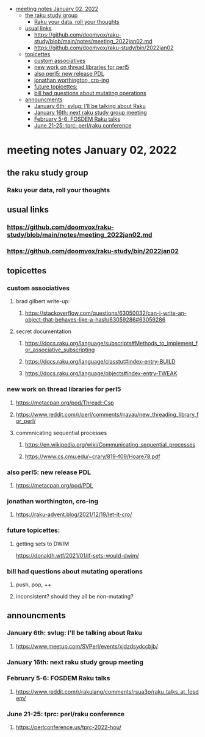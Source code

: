- [meeting notes January 02, 2022](#orge211920)
  - [the raku study group](#orgffaa81d)
    - [Raku your data, roll your thoughts](#org9723229)
  - [usual links](#orgeb2c26b)
    - [<https://github.com/doomvox/raku-study/blob/main/notes/meeting_2022jan02.md>](#org34d5d23)
    - [<https://github.com/doomvox/raku-study/bin/2022jan02>](#orgab86066)
  - [topicettes](#org07d45d1)
    - [custom associatives](#org469d68a)
    - [new work on thread libraries for perl5](#org32af080)
    - [also perl5: new release PDL](#org9031a07)
    - [jonathan worthington, cro-ing](#org107d0e6)
    - [future topicettes:](#orgc2ac089)
    - [bill had questions about mutating operations](#orgdac1222)
  - [announcments](#org0e33d6e)
    - [January 6th: svlug: I'll be talking about Raku](#org3e2fd5d)
    - [January 16th: next raku study group meeting](#org7d03f35)
    - [February 5-6: FOSDEM Raku talks](#orgb97affa)
    - [June 21-25: tprc: perl/raku conference](#orgdbb93bf)


<a id="orge211920"></a>

# meeting notes January 02, 2022


<a id="orgffaa81d"></a>

## the raku study group


<a id="org9723229"></a>

### Raku your data, roll your thoughts


<a id="orgeb2c26b"></a>

## usual links


<a id="org34d5d23"></a>

### <https://github.com/doomvox/raku-study/blob/main/notes/meeting_2022jan02.md>


<a id="orgab86066"></a>

### <https://github.com/doomvox/raku-study/bin/2022jan02>


<a id="org07d45d1"></a>

## topicettes


<a id="org469d68a"></a>

### custom associatives

1.  brad gilbert write-up:

    1.  <https://stackoverflow.com/questions/63050032/can-i-write-an-object-that-behaves-like-a-hash/63059286#63059286>

2.  secret documentation

    1.  <https://docs.raku.org/language/subscripts#Methods_to_implement_for_associative_subscripting>
    
    2.  <https://docs.raku.org/language/classtut#index-entry-BUILD>
    
    3.  <https://docs.raku.org/language/objects#index-entry-TWEAK>


<a id="org32af080"></a>

### new work on thread libraries for perl5

1.  <https://metacpan.org/pod/Thread::Csp>

2.  <https://www.reddit.com/r/perl/comments/rrayau/new_threading_library_for_perl/>

3.  commnicating sequential processes

    1.  <https://en.wikipedia.org/wiki/Communicating_sequential_processes>
    
    2.  <https://www.cs.cmu.edu/~crary/819-f09/Hoare78.pdf>


<a id="org9031a07"></a>

### also perl5: new release PDL

1.  <https://metacpan.org/pod/PDL>


<a id="org107d0e6"></a>

### jonathan worthington, cro-ing

1.  <https://raku-advent.blog/2021/12/19/let-it-cro/>


<a id="orgc2ac089"></a>

### future topicettes:

1.  getting sets to DWIM

    <https://donaldh.wtf/2021/01/if-sets-would-dwim/>


<a id="orgdac1222"></a>

### bill had questions about mutating operations

1.  push, pop, ++

2.  inconsistent? should they all be non-mutating?


<a id="org0e33d6e"></a>

## announcments


<a id="org3e2fd5d"></a>

### January 6th: svlug: I'll be talking about Raku

1.  <https://www.meetup.com/SVPerl/events/xjdzdsydccbjb/>


<a id="org7d03f35"></a>

### January 16th: next raku study group meeting


<a id="orgb97affa"></a>

### February 5-6: FOSDEM Raku talks

1.  <https://www.reddit.com/r/rakulang/comments/rsua3p/raku_talks_at_fosdem/>


<a id="orgdbb93bf"></a>

### June 21-25: tprc: perl/raku conference

1.  <https://perlconference.us/tprc-2022-hou/>

